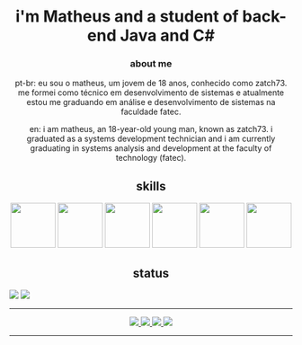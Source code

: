 <div align="center">
  <h1>i'm Matheus and a student of back-end Java and C#</h1>
  <h3> about me</h3>
  <p> pt-br: eu sou o matheus, um jovem de 18 anos, conhecido como zatch73. me formei como técnico em desenvolvimento de sistemas e atualmente estou me graduando em análise e desenvolvimento de sistemas na faculdade fatec. </p>
  <p> en: i am matheus, an 18-year-old young man, known as zatch73. i graduated as a systems development technician and i am currently graduating in systems analysis and development at the faculty of technology (fatec). </p>
</div>

<div align="center">
<h2>skills </h2>
  <img src="https://cdn.jsdelivr.net/gh/devicons/devicon/icons/java/java-original.svg" width="80"/>
  <img src="https://cdn.jsdelivr.net/gh/devicons/devicon/icons/csharp/csharp-original.svg" width="80"/>
  <img src="https://cdn.jsdelivr.net/gh/devicons/devicon/icons/git/git-plain.svg" width="80"/>
  <img src="https://cdn.jsdelivr.net/gh/devicons/devicon/icons/mysql/mysql-original-wordmark.svg" width="80"/> 
  <img src="https://cdn.jsdelivr.net/gh/devicons/devicon/icons/linux/linux-original.svg" width="80"/>
  <img src="https://cdn.jsdelivr.net/gh/devicons/devicon/icons/php/php-original.svg" width="80"/>
</div>

<div>
  <h2 align="center"> status </h2>
  <img src="https://github-readme-stats.vercel.app/api?username=zatch73&theme=dracula&count_private=true&show_icons=true">
  <img src="https://github-readme-stats.vercel.app/api/top-langs/?username=zatch73&layout=compact&langs_count=7&theme=dracula">
</div>

<div align="center">
<hr>
<a href="https://www.linkedin.com/in/matheusmarchioli/" target="_blank"> <img src="https://img.shields.io/badge/LinkedIn-0077B5?style=for-the-badge&logo=linkedin&logoColor=white"> </a>
<a href="https://www.reddit.com/user/zatch73" target="_blank"> <img src="https://img.shields.io/badge/Reddit-FF4500?style=for-the-badge&logo=reddit&logoColor=white"> </a>
<a href="mailto:zatch73@duck.com" target="_blank"> <img src="https://img.shields.io/badge/Gmail-D14836?style=for-the-badge&logo=gmail&logoColor=white"> </a>
<a href="https://www.quora.com/profile/Zatch73" target="_blank"> <img src="https://img.shields.io/badge/Quora-%23B92B27.svg?&style=for-the-badge&logo=Quora&logoColor=white"> </a>
<hr>
</div>


